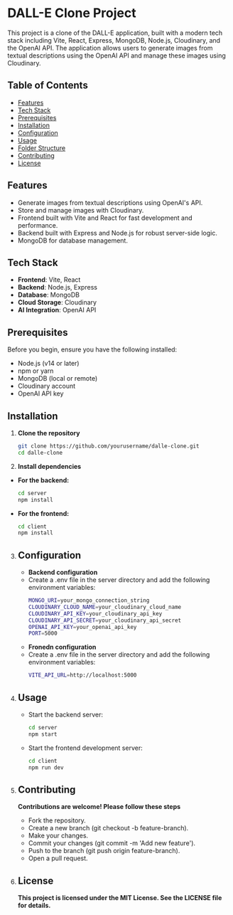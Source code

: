 # DALL-E Clone Project

This project is a clone of the DALL-E application, built with a modern tech stack including Vite, React, Express, MongoDB, Node.js, Cloudinary, and the OpenAI API. The application allows users to generate images from textual descriptions using the OpenAI API and manage these images using Cloudinary.

## Table of Contents

- [Features](#features)
- [Tech Stack](#tech-stack)
- [Prerequisites](#prerequisites)
- [Installation](#installation)
- [Configuration](#configuration)
- [Usage](#usage)
- [Folder Structure](#folder-structure)
- [Contributing](#contributing)
- [License](#license)

## Features

- Generate images from textual descriptions using OpenAI's API.
- Store and manage images with Cloudinary.
- Frontend built with Vite and React for fast development and performance.
- Backend built with Express and Node.js for robust server-side logic.
- MongoDB for database management.

## Tech Stack

- **Frontend**: Vite, React
- **Backend**: Node.js, Express
- **Database**: MongoDB
- **Cloud Storage**: Cloudinary
- **AI Integration**: OpenAI API

## Prerequisites

Before you begin, ensure you have the following installed:

- Node.js (v14 or later)
- npm or yarn
- MongoDB (local or remote)
- Cloudinary account
- OpenAI API key

## Installation

1. **Clone the repository**

   ```sh
   git clone https://github.com/yourusername/dalle-clone.git
   cd dalle-clone

2. **Install dependencies**
  - **For the backend:**
    ```sh
    cd server
    npm install
  - **For the frontend:**
    ```sh
    cd client
    npm install
    
3. ## Configuration
   - **Backend configuration**
   - Create a .env file in the server directory and add the following environment variables:
     ```sh
     MONGO_URI=your_mongo_connection_string
     CLOUDINARY_CLOUD_NAME=your_cloudinary_cloud_name
     CLOUDINARY_API_KEY=your_cloudinary_api_key
     CLOUDINARY_API_SECRET=your_cloudinary_api_secret
     OPENAI_API_KEY=your_openai_api_key
     PORT=5000

   - **Fronedn configuration**
   - Create a .env file in the server directory and add the following environment variables:
     ```sh
     VITE_API_URL=http://localhost:5000
4. ## Usage
   - Start the backend server:
     ```sh
     cd server
     npm start
   - Start the frontend development server:
     ```sh
     cd client
     npm run dev

5. ## Contributing
   **Contributions are welcome! Please follow these steps**
   - Fork the repository.
   - Create a new branch (git checkout -b feature-branch).
   - Make your changes.
   - Commit your changes (git commit -m 'Add new feature').
   - Push to the branch (git push origin feature-branch).
   - Open a pull request.

6. ## License
    **This project is licensed under the MIT License. See the LICENSE file for details.**

     


